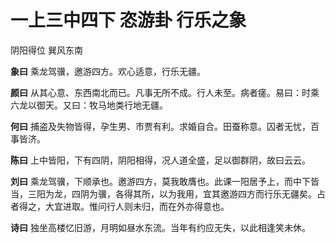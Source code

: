 # 一上三中四下 恣游卦 行乐之象

阴阳得位 巽风东南

**象曰** 乘龙驾骥，邀游四方。欢心适意，行乐无疆。

**颜曰** 从其心意、东西南北而已。凡事无所不成。行人未至。病者瘥。易曰：时乘六龙以御天。又曰：牧马地类行地无疆。

**何曰** 捕盗及失物皆得，孕生男、市贾有利。求婚自合。田蚕称意。囚者无忧，百事皆济。

**陈曰** 上中皆阳，下有四阴，阴阳相得，况人道全盛，足以御群阴，故曰云云。

**刘曰** 乘龙驾骥，下顺承也。邀游四方，莫我敢膺也。此课一阳居予上，而中下皆当，三阳为龙，四阴为骥，各得其所，以为我用，宜其邀游四方而行乐无疆矣。占者得之，大宜进取。惟问行人则未归，而在外亦得意也。

**诗曰** 独坐高楼忆旧游，月明如昼水东流。当年有约应无失，以此相逢笑未休。
